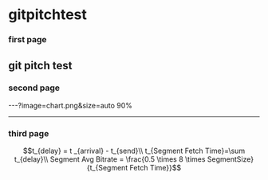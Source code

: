 # gitpitchtest

### first page

git pitch test
---

### second page

---?image=chart.png&size=auto 90%

---
### third page

$$t_{delay} = t _{arrival} - t_{send}\\
t_{Segment Fetch Time}=\sum t_{delay}\\
Segment Avg Bitrate = \frac{0.5 \times 8  \times SegmentSize}{t_{Segment Fetch Time}}$$


